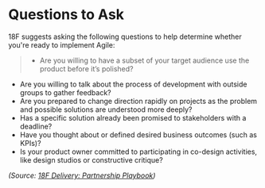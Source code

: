 # Questions to Ask

18F suggests asking the following questions to help determine whether you're ready to implement Agile:

> * Are you willing to have a subset of your target audience use the product before it’s polished?
* Are you willing to talk about the process of development with outside groups to gather feedback?
* Are you prepared to change direction rapidly on projects as the problem and possible solutions are understood more deeply?
* Has a specific solution already been promised to stakeholders with a deadline?
* Have you thought about or defined desired business outcomes (such as KPIs)?
* Is your product owner committed to participating in co-design activities, like design studios or constructive critique?

*(Source: [18F Delivery: Partnership Playbook](https://pages.18f.gov/partnership-playbook/4-agile/))*